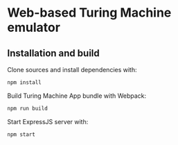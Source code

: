 # Web-based Turing Machine emulator

## Installation and build

Clone sources and install dependencies with:

```cmd
npm install
```

Build Turing Machine App bundle with Webpack:

```cmd
npm run build
```

Start ExpressJS server with:

```cmd
npm start
```
